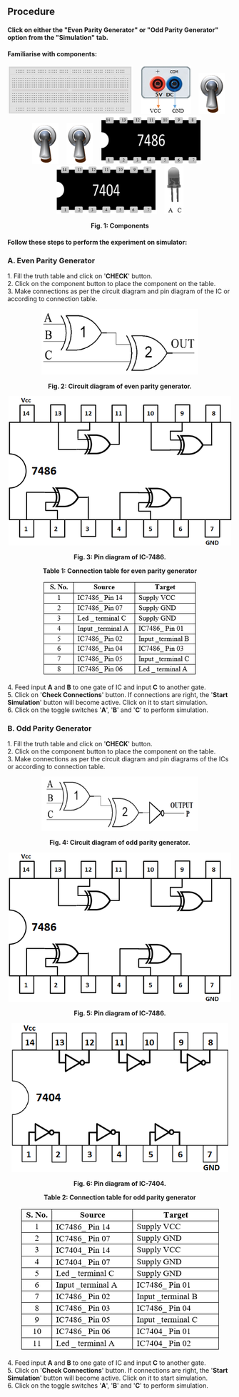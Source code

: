 ## Procedure<br>
<div style=text-align:justify">

#### Click on either the **"Even Parity Generator"** or **"Odd Parity Generator"** option from the **"Simulation"** tab. 

#### Familiarise with components:
<center>
  
![](images/board.png "Breadbord")&emsp; ![](images/supply.png "5V DC Supply")&emsp; ![](images/toggle.png "Input A")&emsp; ![](images/toggle.png "Input B")&emsp; ![](images/toggle.png "Input C")&emsp; ![](images/ic1.png "IC7486")&emsp; ![](images/ic2.png "IC7404")&emsp; ![](images/led1.png "Led")

**Fig. 1: Components** </center>

#### Follow these steps to perform the experiment on simulator:

### **A. Even Parity Generator**

1\. Fill the truth table and click on '**CHECK**' button.  
2\. Click on the component button to place the component on the table.  
3\. Make connections as per the circuit diagram and pin diagram of the IC or according to connection table.  
<center>

![](images/image1.1ins.png)

**Fig. 2: Circuit diagram of even parity generator.**

![](images/image2ins.png)

**Fig. 3: Pin diagram of IC-7486.**

**Table 1: Connection table for even parity generator**

![](images/table1.png) </center>

4\. Feed input **A** and **B** to one gate of IC and input **C** to another gate.  
5\. Click on '**Check Connections**' button. If connections are right, the '**Start Simulation**' button will become active. Click on it to start simulation.  
6\. Click on the toggle switches '**A**', '**B**' and '**C**' to perform simulation.
 

### **B. Odd Parity Generator**

1\. Fill the truth table and click on '**CHECK**' button.  
2\. Click on the component button to place the component on the table.  
3\. Make connections as per the circuit diagram and pin diagrams of the ICs or according to connection table.  
<center>
 
![](images/image3.1ins.png)

**Fig. 4: Circuit diagram of odd parity generator.**

![](images/image2ins.png)

**Fig. 5: Pin diagram of IC-7486.**

![](images/image4ins.png)

**Fig. 6: Pin diagram of IC-7404.**

**Table 2: Connection table for odd parity generator**

![](images/table2.png)
</center>

4\. Feed input **A** and **B** to one gate of IC and input **C** to another gate.  
5\. Click on '**Check Connections**' button. If connections are right, the '**Start Simulation**' button will become active. Click on it to start simulation.  
6\. Click on the toggle switches '**A**', '**B**' and '**C**' to perform simulation.

</div>